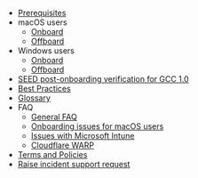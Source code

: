 * [Prerequisites](prerequisites-for-onboarding)
* macOS users
  * [Onboard](seed-onboarding-instructions-for-macos)
  * [Offboard](seed-offboarding-instructions-for-macos)
* Windows users  
  * [Onboard](seed-onboarding-instructions-windows)
  * [Offboard](seed-offboarding-instructions-for-windows)
* [SEED post-onboarding verification for GCC 1.0](seed-post-onboarding-verification-for-gcc-1.0)
* [Best Practices](best-practices)
* [Glossary](term-definitions)
* FAQ
  * [General FAQ](faqs/seed-faq-general)
  * [Onboarding issues for macOS users](faqs/common-issues-while-onboarding-using-macos)
  * [Issues with Microsoft Intune](faqs/common-issues-while-enrolling-with-microsoft-endpoint-manager)
  * [Cloudflare WARP](faqs/cloudflare-warp-known-issues)
* [Terms and Policies](terms-and-policies)
* [Raise incident support request](raise-an-incident-support-request)
